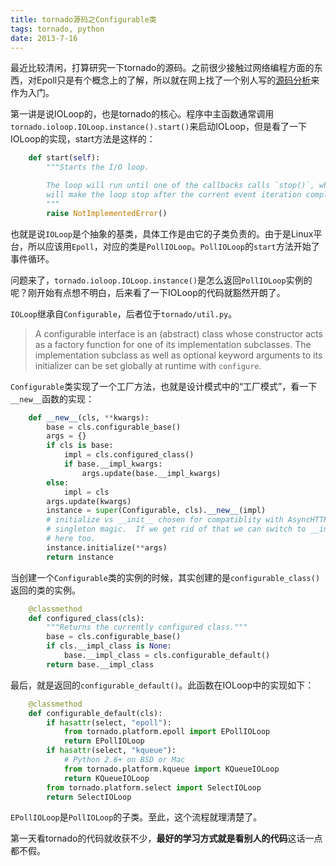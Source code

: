 ```yaml
---
title: tornado源码之Configurable类
tags: tornado, python
date: 2013-7-16
---
```


最近比较清闲，打算研究一下tornado的源码。之前很少接触过网络编程方面的东西，对Epoll只是有个概念上的了解，所以就在网上找了一个别人写的[源码分析](http://www.cnblogs.com/Bozh/archive/2012/07/22/2603976.html)来作为入门。

第一讲是说IOLoop的，也是tornado的核心。程序中主函数通常调用`tornado.ioloop.IOLoop.instance().start()`来启动IOLoop，但是看了一下IOLoop的实现，start方法是这样的：

```python
    def start(self):
        """Starts the I/O loop.

        The loop will run until one of the callbacks calls `stop()`, which
        will make the loop stop after the current event iteration completes.
        """
        raise NotImplementedError()
```

也就是说`IOLoop`是个抽象的基类，具体工作是由它的子类负责的。由于是Linux平台，所以应该用`Epoll`，对应的类是`PollIOLoop`。`PollIOLoop`的`start`方法开始了事件循环。

问题来了，`tornado.ioloop.IOLoop.instance()`是怎么返回`PollIOLoop`实例的呢？刚开始有点想不明白，后来看了一下IOLoop的代码就豁然开朗了。

`IOLoop`继承自`Configurable`，后者位于`tornado/util.py`。

>	A configurable interface is an (abstract) class whose constructor acts as a factory function for one of its implementation subclasses. The implementation subclass as well as optional keyword arguments to its initializer can be set globally at runtime with `configure`.

`Configurable`类实现了一个工厂方法，也就是设计模式中的“工厂模式”，看一下`__new__`函数的实现：

```python
    def __new__(cls, **kwargs):
        base = cls.configurable_base()
        args = {}
        if cls is base:
            impl = cls.configured_class()
            if base.__impl_kwargs:
                args.update(base.__impl_kwargs)
        else:
            impl = cls
        args.update(kwargs)
        instance = super(Configurable, cls).__new__(impl)
        # initialize vs __init__ chosen for compatiblity with AsyncHTTPClient
        # singleton magic.  If we get rid of that we can switch to __init__
        # here too.
        instance.initialize(**args)
        return instance
```

当创建一个`Configurable`类的实例的时候，其实创建的是`configurable_class()`返回的类的实例。

```python
    @classmethod
    def configured_class(cls):
        """Returns the currently configured class."""
        base = cls.configurable_base()
        if cls.__impl_class is None:
            base.__impl_class = cls.configurable_default()
        return base.__impl_class
```

最后，就是返回的`configurable_default()`。此函数在IOLoop中的实现如下：

```python
    @classmethod
    def configurable_default(cls):
        if hasattr(select, "epoll"):
            from tornado.platform.epoll import EPollIOLoop
            return EPollIOLoop
        if hasattr(select, "kqueue"):
            # Python 2.6+ on BSD or Mac
            from tornado.platform.kqueue import KQueueIOLoop
            return KQueueIOLoop
        from tornado.platform.select import SelectIOLoop
        return SelectIOLoop
```

`EPollIOLoop`是`PollIOLoop`的子类。至此，这个流程就理清楚了。

第一天看tornado的代码就收获不少，**最好的学习方式就是看别人的代码**这话一点都不假。
